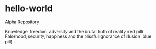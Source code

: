 # hello-world
Alpha Repository

Knowledge, freedom, adversity and the brutal truth of reality (red pill)
Falsehood, security, happiness and the blissful ignorance of illusion (blue pill) 
